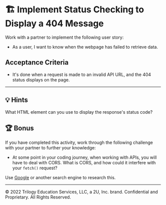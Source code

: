 # 🏗️ Implement Status Checking to Display a 404 Message

Work with a partner to implement the following user story:

* As a user, I want to know when the webpage has failed to retrieve data.

## Acceptance Criteria

* It's done when a request is made to an invalid API URL, and the 404 status displays on the page.

---

## 💡 Hints

What HTML element can you use to display the response's status code?

## 🏆 Bonus

If you have completed this activity, work through the following challenge with your partner to further your knowledge:

* At some point in your coding journey, when working with APIs, you will have to deal with CORS. What is CORS, and how could it interfere with your `fetch()` request?

Use [Google](https://www.google.com) or another search engine to research this.

---
© 2022 Trilogy Education Services, LLC, a 2U, Inc. brand. Confidential and Proprietary. All Rights Reserved.
